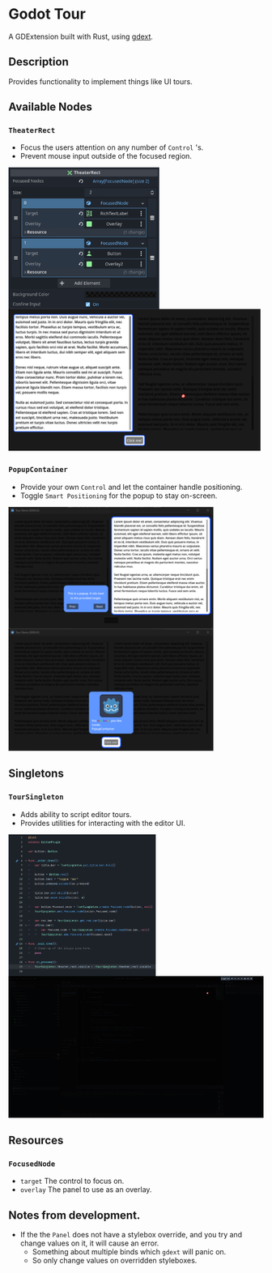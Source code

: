 # Godot Tour
A GDExtension built with Rust, using [gdext](https://github.com/godot-rust/gdext).

## Description
Provides functionality to implement things like UI tours.

## Available Nodes
### `TheaterRect`

- Focus the users attention on any number of `Control` 's.
- Prevent mouse input outside of the focused region.

<img src="docs/images/TheaterRect-Inspector.png" height="280px" align="left">
<img src="docs/images/TheaterRect.png" height="280px">

### `PopupContainer`

- Provide your own `Control` and let the container handle positioning.
- Toggle `Smart Positioning` for the popup to stay on-screen.

<img src="docs/images/PopupContainer.png" width="405px" align="left">
<img src="docs/images/PopupContainer2.png" width="405px">

## Singletons
### `TourSingleton`
- Adds ability to script editor tours.
- Provides utilities for interacting with the editor UI.

<img src="docs/images/CustomTour-EditorPlugin.png" height="280px" align="left">
<img src="docs/images/CustomTour.png" height="280px">

## Resources
### `FocusedNode`
- `target` The control to focus on.
- `overlay` The panel to use as an overlay.

## Notes from development.
- If the the `Panel` does not have a stylebox override, and you try and change values on it, it will cause an error.
  - Something about multiple binds which `gdext` will panic on.
  - So only change values on overridden styleboxes.